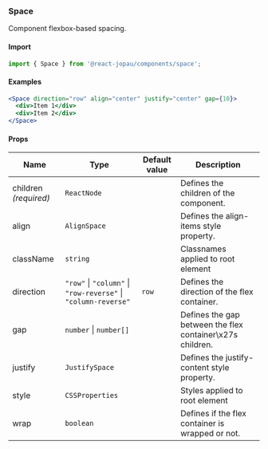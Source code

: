 ### Space

Component flexbox-based spacing.

#### Import

```jsx
import { Space } from '@react-jopau/components/space';
```

#### Examples

```jsx
<Space direction="row" align="center" justify="center" gap={10}>
  <div>Item 1</div>
  <div>Item 2</div>
</Space>
```

#### Props

| Name                  | Type                                                           | Default value | Description                                               |
| --------------------- | -------------------------------------------------------------- | ------------- | --------------------------------------------------------- |
| children _(required)_ | `ReactNode`                                                    |               | Defines the children of the component.                    |
| align                 | `AlignSpace`                                                   |               | Defines the align-items style property.                   |
| className             | `string`                                                       |               | Classnames applied to root element                        |
| direction             | `"row"` \| `"column"` \| `"row-reverse"` \| `"column-reverse"` | `row`         | Defines the direction of the flex container.              |
| gap                   | `number` \| `number[]`                                         |               | Defines the gap between the flex container\x27s children. |
| justify               | `JustifySpace`                                                 |               | Defines the justify-content style property.               |
| style                 | `CSSProperties`                                                |               | Styles applied to root element                            |
| wrap                  | `boolean`                                                      |               | Defines if the flex container is wrapped or not.          |

